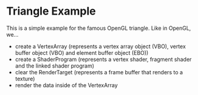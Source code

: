 # Triangle Example
This is a simple example for the famous OpenGL triangle. Like in OpenGL, we... 
- create a VertexArray (represents a vertex array object (VBO), vertex buffer object (VBO) and element buffer object (EBO)) 
- create a ShaderProgram (represents a vertex shader, fragment shader and the linked shader program) 
- clear the RenderTarget (represents a frame buffer that renders to a texture) 
- render the data inside of the VertexArray
